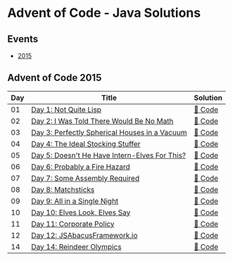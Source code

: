 # Advent of Code - Java Solutions

## Events

- [2015](#advent-of-code-2015)

## Advent of Code 2015

| Day | Title                                                                                | Solution                                                     |
|-----|--------------------------------------------------------------------------------------|--------------------------------------------------------------|
| 01  | [Day 1: Not Quite Lisp](https://adventofcode.com/2015/day/1)                         | [🔗 Code](./src/main/java/com/arshshaikh/aoc/y2015/D01.java) |
| 02  | [Day 2: I Was Told There Would Be No Math](https://adventofcode.com/2015/day/2)      | [🔗 Code](./src/main/java/com/arshshaikh/aoc/y2015/D02.java) |
| 03  | [Day 3: Perfectly Spherical Houses in a Vacuum](https://adventofcode.com/2015/day/3) | [🔗 Code](./src/main/java/com/arshshaikh/aoc/y2015/D03.java) |
| 04  | [Day 4: The Ideal Stocking Stuffer](https://adventofcode.com/2015/day/4)             | [🔗 Code](./src/main/java/com/arshshaikh/aoc/y2015/D04.java) |
| 05  | [Day 5: Doesn't He Have Intern-Elves For This?](https://adventofcode.com/2015/day/5) | [🔗 Code](./src/main/java/com/arshshaikh/aoc/y2015/D05.java) |
| 06  | [Day 6: Probably a Fire Hazard](https://adventofcode.com/2015/day/6)                 | [🔗 Code](./src/main/java/com/arshshaikh/aoc/y2015/D06.java) |
| 07  | [Day 7: Some Assembly Required](https://adventofcode.com/2015/day/7)                 | [🔗 Code](./src/main/java/com/arshshaikh/aoc/y2015/D07.java) |
| 08  | [Day 8: Matchsticks](https://adventofcode.com/2015/day/8)                            | [🔗 Code](./src/main/java/com/arshshaikh/aoc/y2015/D08.java) |
| 09  | [Day 9: All in a Single Night](https://adventofcode.com/2015/day/9)                  | [🔗 Code](./src/main/java/com/arshshaikh/aoc/y2015/D09.java) |
| 10  | [Day 10: Elves Look, Elves Say](https://adventofcode.com/2015/day/10)                | [🔗 Code](./src/main/java/com/arshshaikh/aoc/y2015/D10.java) |
| 11  | [Day 11: Corporate Policy](https://adventofcode.com/2015/day/11)                     | [🔗 Code](./src/main/java/com/arshshaikh/aoc/y2015/D11.java) |
| 12  | [Day 12: JSAbacusFramework.io](https://adventofcode.com/2015/day/12)                 | [🔗 Code](./src/main/java/com/arshshaikh/aoc/y2015/D12.java) |
| 14  | [Day 14: Reindeer Olympics](https://adventofcode.com/2015/day/14)                    | [🔗 Code](./src/main/java/com/arshshaikh/aoc/y2015/D14.java) |
